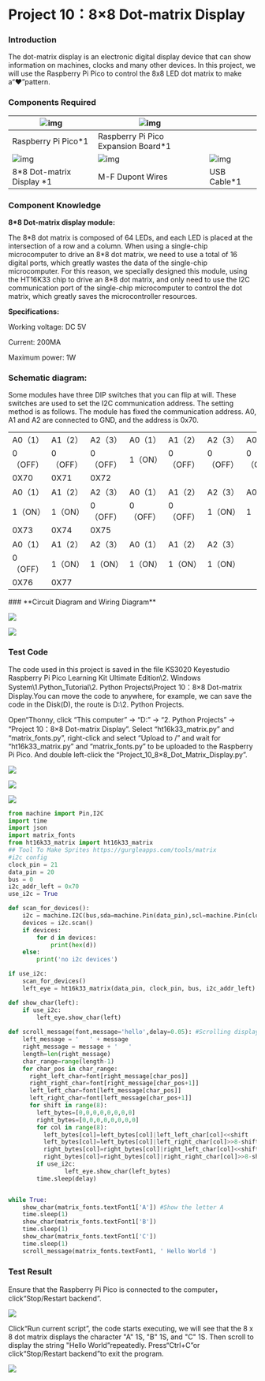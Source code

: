 # Project 10：8×8 Dot-matrix Display

### **Introduction**

The dot-matrix display is an electronic digital display device that can show information on machines, clocks and many other devices. In this project, we will use the Raspberry Pi Pico to control the 8x8 LED dot matrix to make a“❤”pattern.

### **Components Required**

| ![img](media/wps153.png)  | ![img](media/wps154.jpg)            |                          |
| ------------------------- | ----------------------------------- | ------------------------ |
| Raspberry Pi Pico*1       | Raspberry Pi Pico Expansion Board*1 |                          |
| ![img](media/wps155.jpg)  | ![img](media/wps156.jpg)            | ![img](media/wps157.jpg) |
| 8*8 Dot-matrix Display *1 | M-F Dupont Wires                    | USB Cable*1              |

### **Component Knowledge**

**8\*8 Dot-matrix display module:**

The 8\*8 dot matrix is composed of 64 LEDs, and each LED is placed at the intersection of a row and a column. When using a single-chip microcomputer to drive an 8\*8 dot matrix, we need to use a total of 16 digital ports, which greatly wastes the data of the single-chip microcomputer. For this reason, we specially designed this module, using the HT16K33 chip to drive an 8\*8 dot matrix, and only need to use the I2C communication port of the single-chip microcomputer to control the dot matrix, which greatly saves the microcontroller resources.

**Specifications:**

Working voltage: DC 5V

Current: 200MA

Maximum power: 1W

### **Schematic diagram:**

Some modules have three DIP switches that you can flip at will. These switches are used to set the I2C communication address. The setting method is as follows. The module has fixed the communication address. A0, A1 and A2 are connected to GND, and the address is 0x70.  

<table>
<tbody>
<tr class="odd">
<td>A0（1）</td>
<td>A1（2）</td>
<td>A2（3）</td>
<td>A0（1）</td>
<td>A1（2）</td>
<td>A2（3）</td>
<td>A0（1）</td>
<td>A1（2）</td>
<td>A2（3）</td>
</tr>
<tr class="even">
<td>0（OFF）</td>
<td>0（OFF）</td>
<td>0（OFF）</td>
<td>1（ON）</td>
<td>0（OFF）</td>
<td>0（OFF）</td>
<td>0（OFF）</td>
<td>1（ON）</td>
<td>0（OFF）</td>
</tr>
<tr class="odd">
<td>0X70</td>
<td>0X71</td>
<td>0X72</td>
<td></td>
<td></td>
<td></td>
<td></td>
<td></td>
<td></td>
</tr>
<tr class="even">
<td>A0（1）</td>
<td>A1（2）</td>
<td>A2（3）</td>
<td>A0（1）</td>
<td>A1（2）</td>
<td>A2（3）</td>
<td>A0（1）</td>
<td>A1（2）</td>
<td>A2（3）</td>
</tr>
<tr class="odd">
<td>1（ON）</td>
<td>1（ON）</td>
<td>0（OFF）</td>
<td>0（OFF）</td>
<td>0（OFF）</td>
<td>1（ON）</td>
<td>1（ON）</td>
<td>0（OFF）</td>
<td>1（ON）</td>
</tr>
<tr class="even">
<td>0X73</td>
<td>0X74</td>
<td>0X75</td>
<td></td>
<td></td>
<td></td>
<td></td>
<td></td>
<td></td>
</tr>
<tr class="odd">
<td>A0（1）</td>
<td>A1（2）</td>
<td>A2（3）</td>
<td>A0（1）</td>
<td>A1（2）</td>
<td>A2（3）</td>
<td></td>
<td></td>
<td></td>
</tr>
<tr class="even">
<td>0（OFF）</td>
<td>1（ON）</td>
<td>1（ON）</td>
<td>1（ON）</td>
<td>1（ON）</td>
<td>1（ON）</td>
<td></td>
<td></td>
<td></td>
</tr>
<tr class="odd">
<td>0X76</td>
<td>0X77</td>
<td></td>
<td></td>
<td></td>
<td></td>
<td></td>
<td></td>
<td></td>
</tr>
</tbody>
</table>
### **Circuit Diagram and Wiring Diagram**

![](/media/f4fc6111c35b571928d0f0a4a4bf45b3.png)

![](/media/ad529b82657cd9c7ddcd4b8828a0b1e8.png)

### **Test Code**

The code used in this project is saved in the file KS3020 Keyestudio Raspberry Pi Pico Learning Kit Ultimate Edition\\2. Windows System\\1.Python\_Tutorial\\2. Python Projects\\Project 10：8×8 Dot-matrix Display.You can move the code to anywhere, for example, we can save the code in the Disk(D), the route is D:\\2. Python Projects.

Open“Thonny, click “This computer” → “D:” → “2. Python Projects” → “Project 10：8×8 Dot-matrix Display”. Select “ht16k33\_matrix.py” and “matrix\_fonts.py”, right-click and select “Upload to /” and wait for “ht16k33\_matrix.py” and “matrix\_fonts.py” to be uploaded to the Raspberry Pi Pico. And double left-click the “Project\_10\_8×8\_Dot\_Matrix\_Display.py”.

![](/media/487405e5443d1dcba1706351ffea6d11.png)

![](/media/7a3a8ed25fcc739a74453588dfe3abd5.png)

![](/media/0e9ede0023678e49711608cf3845505a.png)

```python
from machine import Pin,I2C
import time
import json
import matrix_fonts
from ht16k33_matrix import ht16k33_matrix
## Tool To Make Sprites https://gurgleapps.com/tools/matrix
#i2c config
clock_pin = 21
data_pin = 20
bus = 0
i2c_addr_left = 0x70
use_i2c = True

def scan_for_devices():
    i2c = machine.I2C(bus,sda=machine.Pin(data_pin),scl=machine.Pin(clock_pin))
    devices = i2c.scan()
    if devices:
        for d in devices:
            print(hex(d))
    else:
        print('no i2c devices')

if use_i2c:
    scan_for_devices()
    left_eye = ht16k33_matrix(data_pin, clock_pin, bus, i2c_addr_left)

def show_char(left):
    if use_i2c:
        left_eye.show_char(left)
        
def scroll_message(font,message='hello',delay=0.05): #Scrolling display
    left_message = '   ' + message
    right_message = message + '   '
    length=len(right_message)
    char_range=range(length-1)
    for char_pos in char_range:
      right_left_char=font[right_message[char_pos]]
      right_right_char=font[right_message[char_pos+1]]
      left_left_char=font[left_message[char_pos]]
      left_right_char=font[left_message[char_pos+1]]
      for shift in range(8):
        left_bytes=[0,0,0,0,0,0,0,0]
        right_bytes=[0,0,0,0,0,0,0,0]
        for col in range(8):
          left_bytes[col]=left_bytes[col]|left_left_char[col]<<shift
          left_bytes[col]=left_bytes[col]|left_right_char[col]>>8-shift;
          right_bytes[col]=right_bytes[col]|right_left_char[col]<<shift
          right_bytes[col]=right_bytes[col]|right_right_char[col]>>8-shift;
        if use_i2c:
                left_eye.show_char(left_bytes)
        time.sleep(delay)


while True:
    show_char(matrix_fonts.textFont1['A']) #Show the letter A
    time.sleep(1)
    show_char(matrix_fonts.textFont1['B'])
    time.sleep(1)
    show_char(matrix_fonts.textFont1['C'])
    time.sleep(1)
    scroll_message(matrix_fonts.textFont1, ' Hello World ')
```

### **Test Result**

Ensure that the Raspberry Pi Pico is connected to the computer，click“Stop/Restart backend”.

![](/media/d195d37e4eb32c656c741c8c6c391572.png)

Click“Run current script”, the code starts executing, we will see that the 8 x 8 dot matrix displays the character "A" 1S, "B" 1S, and "C" 1S. Then scroll to display the string "Hello World”repeatedly. Press“Ctrl+C”or click“Stop/Restart backend”to exit the program.

![](/media/476f84b2194fc6ef6e9d2df0cbd787d4.png)
